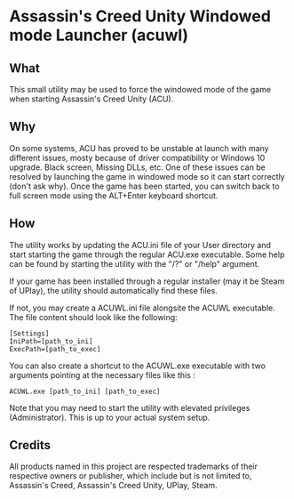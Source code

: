 # Assassin's Creed Unity Windowed mode Launcher (acuwl)
## What
This small utility may be used to force the windowed mode of the game when starting Assassin's Creed Unity (ACU).
## Why
On some systems, ACU has proved to be unstable at launch with many different issues, mosty because of driver compatibility or Windows 10 upgrade. Black screen, Missing DLLs, etc. One of these issues can be resolved by launching the game in windowed mode so it can start correctly (don't ask why). Once the game has been started, you can switch back to full screen mode using the ALT+Enter keyboard shortcut.
## How
The utility works by updating the ACU.ini file of your User directory and start starting the game through the regular ACU.exe executable. Some help can be found by starting the utility with the "/?" or "/help" argument.

If your game has been installed through a regular installer (may it be Steam of UPlay), the utility should automatically find these files. 

If not, you may create a ACUWL.ini file alongsite the ACUWL executable. The file content should look like the following:
```
[Settings]
IniPath=[path_to_ini]
ExecPath=[path_to_exec]
```

You can also create a shortcut to the ACUWL.exe executable with two arguments pointing at the necessary files like this :
```
ACUWL.exe [path_to_ini] [path_to_exec]
```

Note that you may need to start the utility with elevated privileges (Administrator). This is up to your actual system setup.

## Credits
All products named in this project are respected trademarks of their respective owners or publisher, which include but is not limited to, Assassin's Creed, Assassin's Creed Unity, UPlay, Steam.
